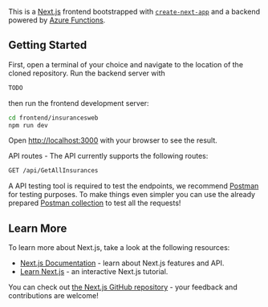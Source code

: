 This is a [Next.js](https://nextjs.org/) frontend bootstrapped with [`create-next-app`](https://github.com/vercel/next.js/tree/canary/packages/create-next-app) and a backend powered by [Azure Functions](https://azure.microsoft.com/en-us/services/functions/).

## Getting Started

First, open a terminal of your choice and navigate to the location of the cloned repository.
Run the backend server with

```bash
TODO
```

then run the frontend development server:

```bash
cd frontend/insurancesweb
npm run dev
```

Open [http://localhost:3000](http://localhost:3000) with your browser to see the result.

API routes - The API currently supports the following routes:

```bash
GET /api/GetAllInsurances
```

A API testing tool is required to test the endpoints, we recommend [Postman](https://www.postman.com/downloads/) for testing purposes. To make things even simpler you can use the already prepared [Postman collection](https://www.getpostman.com/collections/89b2d6f34822e2f1eee1) to test all the requests!

<!-- [API routes](https://nextjs.org/docs/api-routes/introduction) can be accessed on [http://localhost:3000/api/hello](http://localhost:3000/api/hello). This endpoint can be edited in `pages/api/hello.js`.

The `pages/api` directory is mapped to `/api/*`. Files in this directory are treated as [API routes](https://nextjs.org/docs/api-routes/introduction) instead of React pages. -->

## Learn More

To learn more about Next.js, take a look at the following resources:

- [Next.js Documentation](https://nextjs.org/docs) - learn about Next.js features and API.
- [Learn Next.js](https://nextjs.org/learn) - an interactive Next.js tutorial.

You can check out [the Next.js GitHub repository](https://github.com/vercel/next.js/) - your feedback and contributions are welcome!

<!-- ## Deploy on Vercel

The easiest way to deploy your Next.js app is to use the [Vercel Platform](https://vercel.com/new?utm_medium=default-template&filter=next.js&utm_source=create-next-app&utm_campaign=create-next-app-readme) from the creators of Next.js.

Check out our [Next.js deployment documentation](https://nextjs.org/docs/deployment) for more details. -->
